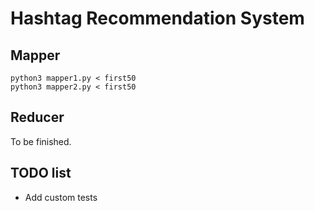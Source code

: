 # Hashtag Recommendation System

## Mapper

```
python3 mapper1.py < first50
python3 mapper2.py < first50
```

## Reducer

To be finished.

## TODO list

- Add custom tests